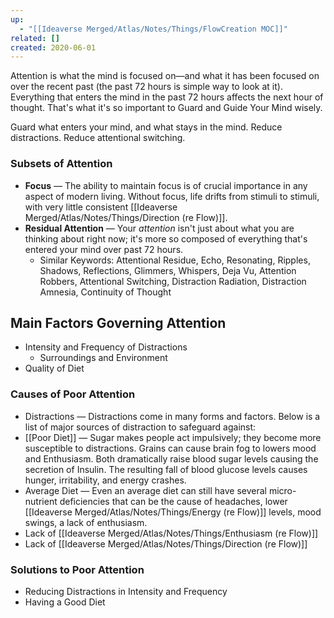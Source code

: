 ```yaml
---
up:
  - "[[Ideaverse Merged/Atlas/Notes/Things/FlowCreation MOC]]"
related: []
created: 2020-06-01
---
```

Attention is what the mind is focused on—and what it has been focused on over the recent past (the past 72 hours is simple way to look at it). Everything that enters the mind in the past 72 hours affects the next hour of thought. That's what it's so important to Guard and Guide Your Mind wisely.

Guard what enters your mind, and what stays in the mind. Reduce distractions. Reduce attentional switching. 

### Subsets of Attention

- **Focus** — The ability to maintain focus is of crucial importance in any aspect of modern living. Without focus, life drifts from stimuli to stimuli, with very little consistent [[Ideaverse Merged/Atlas/Notes/Things/Direction (re Flow)]].
- **Residual Attention** — Your *attention* isn't just about what you are thinking about right now; it's more so composed of everything that's entered your mind over past 72 hours.
    - Similar Keywords: Attentional Residue, Echo, Resonating, Ripples, Shadows, Reflections, Glimmers, Whispers, Deja Vu, Attention Robbers, Attentional Switching, Distraction Radiation, Distraction Amnesia, Continuity of Thought

## Main Factors Governing Attention

- Intensity and Frequency of Distractions
    - Surroundings and Environment
- Quality of Diet

### Causes of Poor Attention

- Distractions — Distractions come in many forms and factors. Below is a list of major sources of distraction to safeguard against:
- [[Poor Diet]] — Sugar makes people act impulsively; they become more susceptible to distractions. Grains can cause brain fog to lowers mood and Enthusiasm. Both dramatically raise blood sugar levels causing the secretion of Insulin. The resulting fall of blood glucose levels causes hunger, irritability, and energy crashes.
- Average Diet — Even an average diet can still have several micro-nutrient deficiencies that can be the cause of headaches, lower [[Ideaverse Merged/Atlas/Notes/Things/Energy (re Flow)]] levels, mood swings, a lack of enthusiasm.
- Lack of [[Ideaverse Merged/Atlas/Notes/Things/Enthusiasm (re Flow)]]
- Lack of [[Ideaverse Merged/Atlas/Notes/Things/Direction (re Flow)]]

### Solutions to Poor Attention

- Reducing Distractions in Intensity and Frequency
- Having a Good Diet
